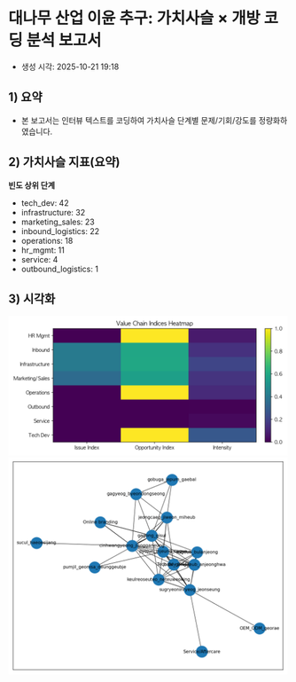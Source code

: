 # 대나무 산업 이윤 추구: 가치사슬 × 개방 코딩 분석 보고서

- 생성 시각: 2025-10-21 19:18

## 1) 요약
- 본 보고서는 인터뷰 텍스트를 코딩하여 가치사슬 단계별 문제/기회/강도를 정량화하였습니다.

## 2) 가치사슬 지표(요약)
**빈도 상위 단계**
- tech_dev: 42
- infrastructure: 32
- marketing_sales: 23
- inbound_logistics: 22
- operations: 18
- hr_mgmt: 11
- service: 4
- outbound_logistics: 1

## 3) 시각화
![heatmap_indices.png](figures/heatmap_indices.png)
![cooccurrence_network.png](figures/cooccurrence_network.png)



